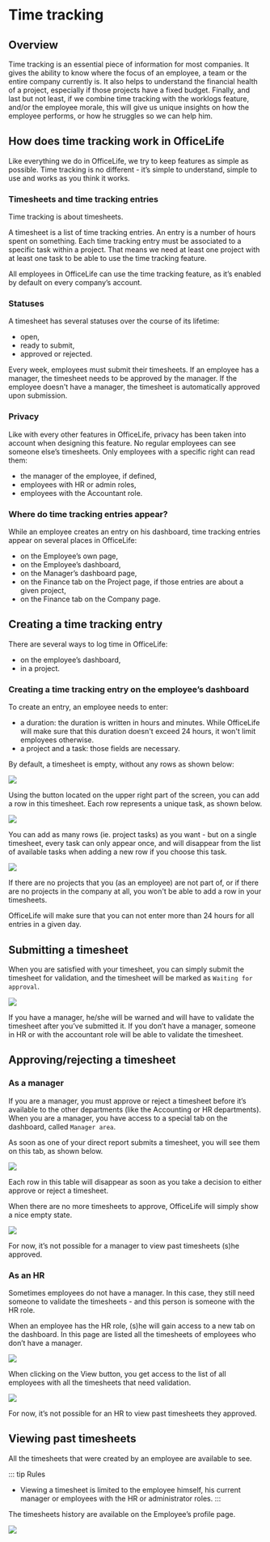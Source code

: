 # Time tracking

## Overview

Time tracking is an essential piece of information for most companies. It gives the ability to know where the focus of an employee, a team or the entire company currently is. It also helps to understand the financial health of a project, especially if those projects have a fixed budget. Finally, and last but not least, if we combine time tracking with the worklogs feature, and/or the employee morale, this will give us unique insights on how the employee performs, or how he struggles so we can help him.

## How does time tracking work in OfficeLife

Like everything we do in OfficeLife, we try to keep features as simple as possible. Time tracking is no different - it’s simple to understand, simple to use and works as you think it works.

### Timesheets and time tracking entries

Time tracking is about timesheets.

A timesheet is a list of time tracking entries. An entry is a number of hours spent on something. Each time tracking entry must be associated to a specific task within a project. That means we need at least one project with at least one task to be able to use the time tracking feature.

All employees in OfficeLife can use the time tracking feature, as it’s enabled by default on every company’s account.

### Statuses

A timesheet has several statuses over the course of its lifetime:

* open,
* ready to submit,
* approved or rejected.

Every week, employees must submit their timesheets. If an employee has a manager, the timesheet needs to be approved by the manager. If the employee doesn't have a manager, the timesheet is automatically approved upon submission.

### Privacy

Like with every other features in OfficeLife, privacy has been taken into account when designing this feature. No regular employees can see someone else’s timesheets. Only employees with a specific right can read them:

* the manager of the employee, if defined,
* employees with HR or admin roles,
* employees with the Accountant role.

### Where do time tracking entries appear?

While an employee creates an entry on his dashboard, time tracking entries appear on several places in OfficeLife:

* on the Employee’s own page,
* on the Employee’s dashboard,
* on the Manager’s dashboard page,
* on the Finance tab on the Project page, if those entries are about a given project,
* on the Finance tab on the Company page.

## Creating a time tracking entry

There are several ways to log time in OfficeLife:

* on the employee’s dashboard,
* in a project.

### Creating a time tracking entry on the employee’s dashboard

To create an entry, an employee needs to enter:

* a duration: the duration is written in hours and minutes. While OfficeLife will make sure that this duration doesn't exceed 24 hours, it won't limit employees otherwise.
* a project and a task: those fields are necessary.

By default, a timesheet is empty, without any rows as shown below:

![](./img/time-tracking-dashboard-blank.png)

Using the button located on the upper right part of the screen, you can add a row in this timesheet. Each row represents a unique task, as shown below.

![](./img/time-tracking-dashboard-add-project.png)

You can add as many rows (ie. project tasks) as you want - but on a single timesheet, every task can only appear once, and will disappear from the list of available tasks when adding a new row if you choose this task.

![](./img/time-tracking-dashboard-rows.png)

If there are no projects that you (as an employee) are not part of, or if there are no projects in the company at all, you won't be able to add a row in your timesheets.

OfficeLife will make sure that you can not enter more than 24 hours for all entries in a given day.

## Submitting a timesheet

When you are satisfied with your timesheet, you can simply submit the timesheet for validation, and the timesheet will be marked as `Waiting for approval`.

![](./img/time-tracking-dashboard-waiting-for-approval.png)

If you have a manager, he/she will be warned and will have to validate the timesheet after you’ve submitted it. If you don’t have a manager, someone in HR or with the accountant role will be able to validate the timesheet.

## Approving/rejecting a timesheet

### As a manager

If you are a manager, you must approve or reject a timesheet before it’s available to the other departments (like the Accounting or HR departments). When you are a manager, you have access to a special tab on the dashboard, called `Manager area`.

As soon as one of your direct report submits a timesheet, you will see them on this tab, as shown below.

![](./img/time-tracking-manager-approvals.png)

Each row in this table will disappear as soon as you take a decision to either approve or reject a timesheet.

When there are no more timesheets to approve, OfficeLife will simply show a nice empty state.

![](./img/time-tracking-manager-blank.png)

For now, it’s not possible for a manager to view past timesheets (s)he approved.

### As an HR

Sometimes employees do not have a manager. In this case, they still need someone to validate the timesheets - and this person is someone with the HR role.

When an employee has the HR role, (s)he will gain access to a new tab on the dashboard. In this page are listed all the timesheets of employees who don’t have a manager.

![](./img/time-tracking-dashboard-hr-list-employees-without-managers.png)

When clicking on the View button, you get access to the list of all employees with all the timesheets that need validation.

![](./img/time-tracking-dashboard-hr-list-employees-accept-reject.png)

For now, it’s not possible for an HR to view past timesheets they approved.

## Viewing past timesheets

All the timesheets that were created by an employee are available to see.

::: tip Rules
* Viewing a timesheet is limited to the employee himself, his current manager or employees with the HR or administrator roles.
:::

The timesheets history are available on the Employee’s profile page.

![](./img/time-tracking-history.png)
